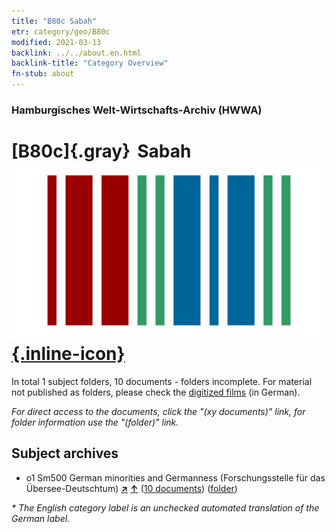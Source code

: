 ```yaml
---
title: "B80c Sabah"
etr: category/geo/B80c
modified: 2021-03-13
backlink: ../../about.en.html
backlink-title: "Category Overview"
fn-stub: about
---
```


### Hamburgisches Welt-Wirtschafts-Archiv (HWWA)
# [B80c]{.gray}&#8201; Sabah&#160; [![Wikidata item](/images/Wikidata-logo.svg){.inline-icon}](http://www.wikidata.org/entity/Q179029)





In total 1 subject folders, 10 documents - folders incomplete.
For material not published as folders, please check the [digitized films](/film/h1_sh) (in German).

_For direct access to the documents, click the "(xy documents)" link, for folder information use the "(folder)" link._

## Subject archives


  - o1 Sm500 German minorities and Germanness (Forschungsstelle für das Übersee-Deutschtum) [**&nearr;**](../../../subject/i/145911/about.en.html "German minorities and Germanness (Forschungsstelle für das Übersee-Deutschtum) (all over the world)") [**&uarr;**](../../../subject/about.en.html#o1_Sm500 "Subject category system") (<a href="https://pm20.zbw.eu/dfgview/sh/141234,145911" title="about: Sabah : German minorities and Germanness (Forschungsstelle für das Übersee-Deutschtum)" target="_blank">10 documents</a>) ([folder](../../../../folder/sh/1412xx/141234/1459xx/145911/about.en.html))


_* The English category label is an unchecked automated translation of the German label._

